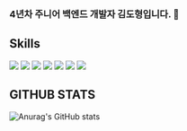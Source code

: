 ### 4년차 주니어 백엔드 개발자 김도형입니다. 👋

## Skills
<span>
  <img src="https://img.shields.io/badge/python-3776AB?style=flat-square&logo=Python&logoColor=white"/>
  <img src="https://img.shields.io/badge/django-092E20?style=flat-square&logo=Django&logoColor=white"/>
  <img src="https://img.shields.io/badge/celery-37814A?style=flat-square&logo=Celery&logoColor=white"/>
  <img src="https://img.shields.io/badge/mysql-4479A1?style=flat-square&logo=Mysql&logoColor=white"/>
  <img src="https://img.shields.io/badge/rabbitmq-FF6600?style=flat-square&logo=RabbitMQ&logoColor=white"/>
  <img src="https://img.shields.io/badge/amazonaws-232F3E?style=flat-square&logo=amazonaws&logoColor=white"/>
  <img src="https://img.shields.io/badge/githubactions-2088FF?style=flat-square&logo=githubactions&logoColor=white"/>
</span>
<br>  

  
## GITHUB STATS
![Anurag's GitHub stats](https://github-readme-stats.vercel.app/api?username=kimdh6792&show_icons=true&theme=dark)  
